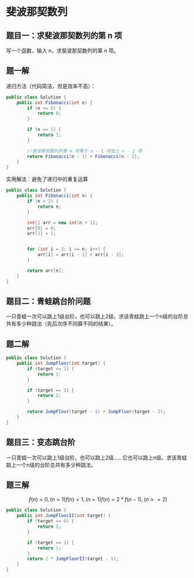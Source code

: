 # 斐波那契数列

## 题目一：求斐波那契数列的第 n 项

写一个函数，输入 n，求斐波那契数列的第 n 项。

## 题一解

递归方法（代码简洁，但是效率不高）：

```java
public class Solution {
    public int Fibonacci(int n) {
        if (n <= 0) {
            return 0;
        }

        if (n == 1) {
            return 1;
        }

        //斐波那契数列的第 n 项等于 n - 1 项加上 n - 2 项
        return Fibonacci(n - 1) + Fibonacci(n - 2);
    }
}
```

实用解法：避免了递归中的重复运算

```java
public class Solution {
    public int Fibonacci(int n) {
        if (n < 2) {
            return n;
        }

        int[] arr = new int[n + 1];
        arr[0] = 0;
        arr[1] = 1;


        for (int i = 2; i <= n; i++) {
            arr[i] = arr[i - 1] + arr[i - 2];
        }

        return arr[n];
    }
}
```

## 题目二：青蛙跳台阶问题

一只青蛙一次可以跳上1级台阶，也可以跳上2级。求该青蛙跳上一个n级的台阶总共有多少种跳法（先后次序不同算不同的结果）。

## 题二解

```java
public class Solution {
    public int JumpFloor(int target) {
        if (target == 1) {
            return 1;
        }

        if (target == 2) {
            return 2;
        }

        return JumpFloor(target - 1) + JumpFloor(target - 2);
    }
}
```

## 题目三：变态跳台阶

一只青蛙一次可以跳上1级台阶，也可以跳上2级……它也可以跳上n级。求该青蛙跳上一个n级的台阶总共有多少种跳法。

## 题三解

```math

f(n) = 0, (n = 1)
f(n) = 1, (n = 1)
f(n) = 2 * f(n - 1), (n >= 2)
```

```java
public class Solution {
    public int JumpFloorII(int target) {
        if (target <= 0) {
            return 1;
        }

        if (target == 1) {
            return 1;
        }
        return 2 * JumpFloorII(target - 1);
    }
}
```
